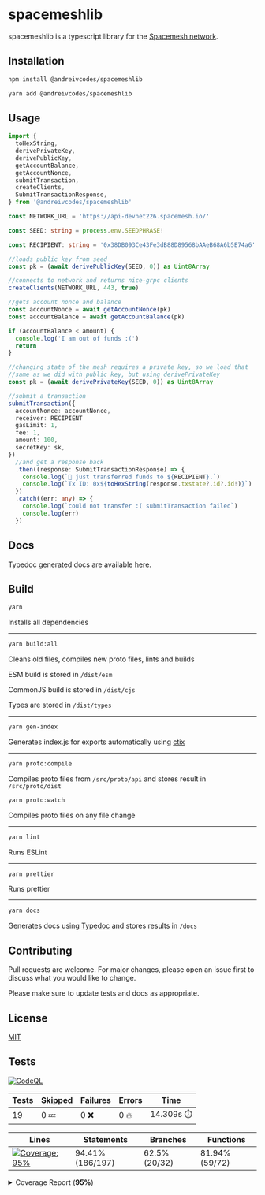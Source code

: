 # spacemeshlib

spacemeshlib is a typescript library for the [Spacemesh network](https://spacemesh.io).

## Installation

```bash
npm install @andreivcodes/spacemeshlib
```

```bash
yarn add @andreivcodes/spacemeshlib
```

## Usage

```typescript
import {
  toHexString,
  derivePrivateKey,
  derivePublicKey,
  getAccountBalance,
  getAccountNonce,
  submitTransaction,
  createClients,
  SubmitTransactionResponse,
} from '@andreivcodes/spacemeshlib'

const NETWORK_URL = 'https://api-devnet226.spacemesh.io/'

const SEED: string = process.env.SEEDPHRASE!

const RECIPIENT: string = '0x38DB093Ce43Fe3dB88D89568bAAeB68A6b5E74a6'.slice(2)

//loads public key from seed
const pk = (await derivePublicKey(SEED, 0)) as Uint8Array

//connects to network and returns nice-grpc clients
createClients(NETWORK_URL, 443, true)

//gets account nonce and balance
const accountNonce = await getAccountNonce(pk)
const accountBalance = await getAccountBalance(pk)

if (accountBalance < amount) {
  console.log('I am out of funds :(')
  return
}

//changing state of the mesh requires a private key, so we load that
//same as we did with public key, but using derivePrivateKey
const pk = (await derivePrivateKey(SEED, 0)) as Uint8Array

//submit a transaction
submitTransaction({
  accountNonce: accountNonce,
  receiver: RECIPIENT
  gasLimit: 1,
  fee: 1,
  amount: 100,
  secretKey: sk,
})
  //and get a response back
  .then((response: SubmitTransactionResponse) => {
    console.log(`💸 just transferred funds to ${RECIPIENT}.`)
    console.log(`Tx ID: 0x${toHexString(response.txstate?.id?.id!)}`)
  })
  .catch((err: any) => {
    console.log(`could not transfer :( submitTransaction failed`)
    console.log(err)
  })
```

## Docs

Typedoc generated docs are available [here](https://andreivcodes.github.io/spacemeshlib/).

## Build

```bash
yarn
```

Installs all dependencies

---

```bash
yarn build:all
```

Cleans old files, compiles new proto files, lints and builds

ESM build is stored in `/dist/esm`

CommonJS build is stored in `/dist/cjs`

Types are stored in `/dist/types`

---

```bash
yarn gen-index
```

Generates index.js for exports automatically using [ctix](https://imjuni.github.io/ctix/)

---

```bash
yarn proto:compile
```

Compiles proto files from `/src/proto/api` and stores result in `/src/proto/dist`

```bash
yarn proto:watch
```

Compiles proto files on any file change

---

```bash
yarn lint
```

Runs ESLint

---

```bash
yarn prettier
```

Runs prettier

---

```bash
yarn docs
```

Generates docs using [Typedoc](https://typedoc.org) and stores results in `/docs`

## Contributing

Pull requests are welcome. For major changes, please open an issue first to discuss what you would like to change.

Please make sure to update tests and docs as appropriate.

## License

[MIT](https://choosealicense.com/licenses/mit/)

## Tests

[![CodeQL](https://github.com/andreivcodes/spacemeshlib/actions/workflows/codeql-analysis.yml/badge.svg?branch=main)](https://github.com/andreivcodes/spacemeshlib/actions/workflows/codeql-analysis.yml)

| Tests | Skipped | Failures | Errors   | Time                |
| ----- | ------- | -------- | -------- | ------------------- |
| 19    | 0 :zzz: | 0 :x:    | 0 :fire: | 14.309s :stopwatch: |

| Lines                                                                                                                                                                                                                 | Statements       | Branches      | Functions      |
| --------------------------------------------------------------------------------------------------------------------------------------------------------------------------------------------------------------------- | ---------------- | ------------- | -------------- |
| <a href="https://github.com/andreivcodes/spacemeshlib/blob/eddf535b9cd38cfbcda94b910237d1ea037d842a/README.md"><img alt="Coverage: 95%" src="https://img.shields.io/badge/Coverage-95%25-brightgreen.svg" /></a><br/> | 94.41% (186/197) | 62.5% (20/32) | 81.94% (59/72) |

<details><summary>Coverage Report (<b>95%</b>)</summary><table><tr><th>File</th><th>% Stmts</th><th>% Branch</th><th>% Funcs</th><th>% Lines</th><th>Uncovered Line #s</th></tr><tbody><tr><td><b>All files</b></td><td><b>94.41</b></td><td><b>62.5</b></td><td><b>81.94</b></td><td><b>95.13</b></td><td></td></tr><tr><td><!-- Jest Coverage Comment --> <a href="https://github.com/andreivcodes/spacemeshlib/blob/eddf535b9cd38cfbcda94b910237d1ea037d842a/clients.ts">clients.ts</a></td><td>100</td><td>50</td><td>100</td><td>100</td><td><a href="https://github.com/andreivcodes/spacemeshlib/blob/eddf535b9cd38cfbcda94b910237d1ea037d842a/clients.ts#L16-L34">1634</a></td></tr><tr><td><!-- Jest Coverage Comment --> <a href="https://github.com/andreivcodes/spacemeshlib/blob/eddf535b9cd38cfbcda94b910237d1ea037d842a/crypto.ts">crypto.ts</a></td><td>91.86</td><td>100</td><td>80</td><td>90.41</td><td><a href="https://github.com/andreivcodes/spacemeshlib/blob/eddf535b9cd38cfbcda94b910237d1ea037d842a/crypto.ts#L32">32</a>, <a href="https://github.com/andreivcodes/spacemeshlib/blob/eddf535b9cd38cfbcda94b910237d1ea037d842a/crypto.ts#L47">47</a>, <a href="https://github.com/andreivcodes/spacemeshlib/blob/eddf535b9cd38cfbcda94b910237d1ea037d842a/crypto.ts#L64">64</a>, <a href="https://github.com/andreivcodes/spacemeshlib/blob/eddf535b9cd38cfbcda94b910237d1ea037d842a/crypto.ts#L81">81</a>, <a href="https://github.com/andreivcodes/spacemeshlib/blob/eddf535b9cd38cfbcda94b910237d1ea037d842a/crypto.ts#L99">99</a>, <a href="https://github.com/andreivcodes/spacemeshlib/blob/eddf535b9cd38cfbcda94b910237d1ea037d842a/crypto.ts#L118">118</a>, <a href="https://github.com/andreivcodes/spacemeshlib/blob/eddf535b9cd38cfbcda94b910237d1ea037d842a/crypto.ts#L175">175</a></td></tr><tr><td><!-- Jest Coverage Comment --> <a href="https://github.com/andreivcodes/spacemeshlib/blob/eddf535b9cd38cfbcda94b910237d1ea037d842a/global_state.ts">global_state.ts</a></td><td>90.32</td><td>65.21</td><td>100</td><td>100</td><td><a href="https://github.com/andreivcodes/spacemeshlib/blob/eddf535b9cd38cfbcda94b910237d1ea037d842a/global_state.ts#L10-L67">10<!-- Jest Coverage Comment -->67</a></td></tr><tr><td><!-- Jest Coverage Comment --> <a href="https://github.com/andreivcodes/spacemeshlib/blob/eddf535b9cd38cfbcda94b910237d1ea037d842a/index.ts">index.ts</a></td><td>100</td><td>100</td><td>72.72</td><td>100</td><td><!-- Jest Coverage Comment --></td></tr><tr><td> <!-- Jest Coverage Comment --><a href="https://github.com/andreivcodes/spacemeshlib/blob/eddf535b9cd38cfbcda94b910237d1ea037d842a/tx.ts">tx.ts</a></td><td>90</td><td>0</td><td>100</td><td>100</td><td><a href="https://github.com/andreivcodes/spacemeshlib/blob/eddf535b9cd38cfbcda94b910237d1ea037d842a/tx.ts#L20">20</a></td></tr><tr><td> <!-- Jest Coverage Comment --><a href="https://github.com/andreivcodes/spacemeshlib/blob/eddf535b9cd38cfbcda94b910237d1ea037d842a/utils.ts">utils.ts</a></td><td>100</td><td>100</td><td>100</td><td>100</td><td></td></tr></tbody></table></details>
